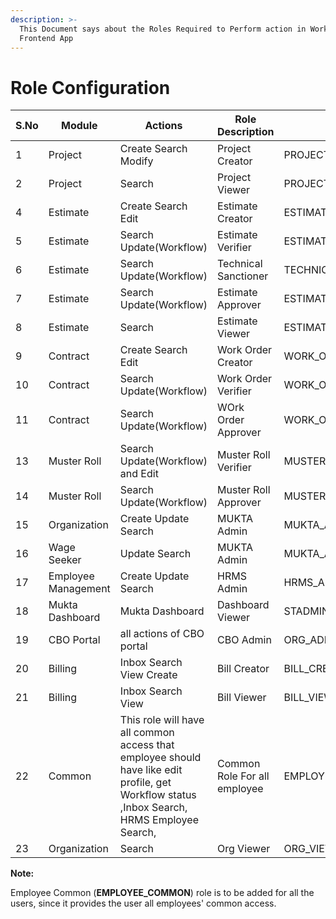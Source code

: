 ```yaml
---
description: >-
  This Document says about the Roles Required to Perform action in Works
  Frontend App
---
```


# Role Configuration

| S.No | Module              | Actions                                                                                                                                     | Role Description             | Roles                                                             |
| ---- | ------------------- | ------------------------------------------------------------------------------------------------------------------------------------------- | ---------------------------- | ----------------------------------------------------------------- |
| 1    | Project             | Create Search Modify                                                                                                                        | Project Creator              | PROJECT\_CREATOR                                                  |
| 2    | Project             | Search                                                                                                                                      | Project Viewer               | PROJECT\_VIEWER                                                   |
| 4    | Estimate            | Create Search Edit                                                                                                                          | Estimate Creator             | ESTIMATE\_CREATOR, PROJECT\_VIEWER]                               |
| 5    | Estimate            | Search Update(Workflow)                                                                                                                     | Estimate Verifier            | ESTIMATE\_VERIFIER, PROJECT\_VIEWER                               |
| 6    | Estimate            | Search Update(Workflow)                                                                                                                     | Technical Sanctioner         | TECHNICAL\_SANCTIONER, PROJECT\_VIEWER                            |
| 7    | Estimate            | Search Update(Workflow)                                                                                                                     | Estimate Approver            | ESTIMATE\_APPROVER, PROJECT\_VIEWER                               |
| 8    | Estimate            | Search                                                                                                                                      | Estimate Viewer              | ESTIMATE\_VIEWER, PROJECT\_VIEWER                                 |
| 9    | Contract            | Create Search Edit                                                                                                                          | Work Order Creator           | WORK\_ORDER\_CREATOR,ESTIMATE\_VIEWER,PROJECT\_VIEWER,ORG\_VIEWER |
| 10   | Contract            | Search Update(Workflow)                                                                                                                     | Work Order Verifier          | WORK\_ORDER\_VIEWER,ESTIMATE\_VIEWER,PROJECT\_VIEWER              |
| 11   | Contract            | Search Update(Workflow)                                                                                                                     | WOrk Order Approver          | WORK\_ORDER\_APPROVER,ESTIMATE\_VIEWER,PROJECT\_VIEWER            |
| 13   | Muster Roll         | Search Update(Workflow) and Edit                                                                                                            | Muster Roll Verifier         | MUSTER\_ROLL\_VERIFIER,ORG\_VIEWER                                |
| 14   | Muster Roll         | Search Update(Workflow)                                                                                                                     | Muster Roll Approver         | MUSTER\_ROLL\_APPROVER,ORG\_VIEWER                                |
| 15   | Organization        | Create Update Search                                                                                                                        | MUKTA Admin                  | MUKTA\_ADMIN                                                      |
| 16   | Wage Seeker         | Update Search                                                                                                                               | MUKTA Admin                  | MUKTA\_ADMIN                                                      |
| 17   | Employee Management | Create Update Search                                                                                                                        | HRMS Admin                   | HRMS\_ADMIN                                                       |
| 18   | Mukta Dashboard     | Mukta Dashboard                                                                                                                             | Dashboard Viewer             | STADMIN                                                           |
| 19   | CBO Portal          | all actions of CBO portal                                                                                                                   | CBO Admin                    | ORG\_ADMIN                                                        |
| 20   | Billing             | Inbox Search View Create                                                                                                                    | Bill Creator                 | BILL\_CREATOR                                                     |
| 21   | Billing             | Inbox Search View                                                                                                                           | Bill Viewer                  | BILL\_VIEWER                                                      |
| 22   | Common              | This role will have all common access that employee should have like edit profile, get Workflow status ,Inbox Search, HRMS Employee Search, | Common Role For all employee | EMPLOYEE\_COMMON                                                  |
| 23   | Organization        | Search                                                                                                                                      | Org Viewer                   | ORG\_VIEWER                                                       |

**Note:**

Employee Common (**EMPLOYEE\_COMMON**) role is to be added for all the users, since it provides the user all employees' common access.
